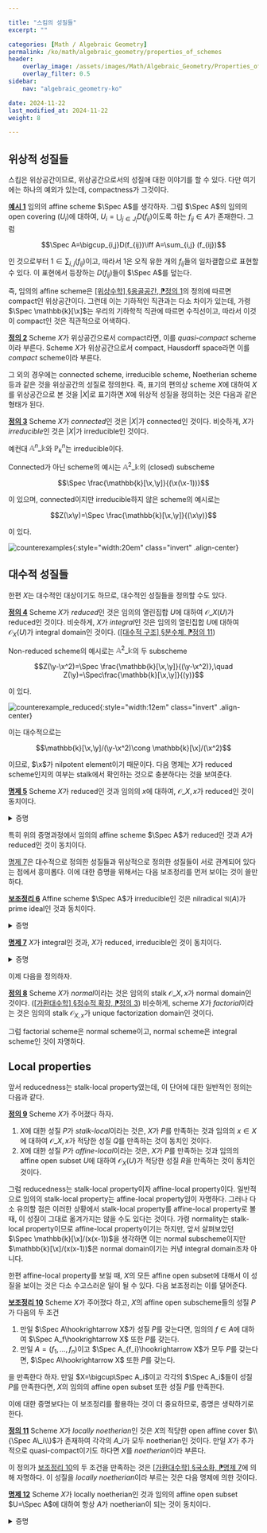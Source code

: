 ```yaml
---

title: "스킴의 성질들"
excerpt: ""

categories: [Math / Algebraic Geometry]
permalink: /ko/math/algebraic_geometry/properties_of_schemes
header:
    overlay_image: /assets/images/Math/Algebraic_Geometry/Properties_of_schemes.png
    overlay_filter: 0.5
sidebar: 
    nav: "algebraic_geometry-ko"

date: 2024-11-22
last_modified_at: 2024-11-22
weight: 8

---
```


## 위상적 성질들

스킴은 위상공간이므로, 위상공간으로서의 성질애 대한 이야기를 할 수 있다. 다만 여기에는 하나의 예외가 있는데, compactness가 그것이다. 

<div class="example" markdown="1">

<ins id="ex1">**예시 1**</ins> 임의의 affine scheme $\Spec A$를 생각하자. 그럼 $\Spec A$의 임의의 open covering $(U_i)$에 대하여, $U_i=\bigcup_{j\in J_i} D(f_{ij})$이도록 하는 $f_{ij}\in A$가 존재한다. 그럼

$$\Spec A=\bigcup_{i,j}D(f_{ij})\iff A=\sum_{i,j} (f_{ij})$$

인 것으로부터 $1\in\sum_{i,j}(f_{ij})$이고, 따라서 $1$은 오직 유한 개의 $f_{ij}$들의 일차결합으로 표현할 수 있다. 이 표현에서 등장하는 $D(f_{ij})$들이 $\Spec A$를 덮는다.

</div>

즉, 임의의 affine scheme은 [\[위상수학\] §옹골공간, ⁋정의 1](/ko/math/topology/compact_spaces#def1)의 정의에 따르면 compact인 위상공간이다. 그런데 이는 기하적인 직관과는 다소 차이가 있는데, 가령 $\Spec \mathbb{k}[\x]$는 우리의 기하학적 직관에 따르면 수직선이고, 따라서 이것이 compact인 것은 직관적으로 어색하다. 

<div class="definition" markdown="1">

<ins id="def2">**정의 2**</ins> Scheme $X$가 위상공간으로서 compact라면, 이를 *quasi-compact* scheme이라 부른다. Scheme $X$가 위상공간으로서 compact, Hausdorff space라면 이를 *compact* scheme이라 부른다.

</div>

그 외의 경우에는 connected scheme, irreducible scheme, Noetherian scheme 등과 같은 것을 위상공간의 성질로 정의한다. 즉, 표기의 편의상 scheme $X$에 대하여 $X$를 위상공간으로 본 것을 $\lvert X\rvert$로 표기하면 $X$에 위상적 성질을 정의하는 것은 다음과 같은 형태가 된다.

<div class="definition" markdown="1">

<ins id="def3">**정의 3**</ins> Scheme $X$가 *connected*인 것은 $\lvert X\rvert$가 connected인 것이다. 비슷하게, $X$가 *irreducible*인 것은 $\lvert X\rvert$가 irreducible인 것이다.

</div>

예컨대 $\mathbb{A}^n\_\mathbb{k}$와 $\mathbb{P}^n_k$는 irreducible이다.

Connected가 아닌 scheme의 예시는 $\mathbb{A}^2\_\mathbb{k}$의 (closed) subscheme 

$$\Spec \frac{\mathbb{k}[\x,\y]}{(\x(\x-1))}$$

이 있으며, connected이지만 irreducible하지 않은 scheme의 예시로는 

$$Z(\x\y)=\Spec \frac{\mathbb{k}[\x,\y]}{(\x\y)}$$

이 있다. 

![counterexamples](/assets/images/Math/Algebraic_Geometry/Properties_of_schemes-1.png){:style="width:20em" class="invert" .align-center}

## 대수적 성질들

한편 $X$는 대수적인 대상이기도 하므로, 대수적인 성질들을 정의할 수도 있다.

<div class="definition" markdown="1">

<ins id="def4">**정의 4**</ins> Scheme $X$가 *reduced*인 것은 임의의 열린집합 $U$에 대하여 $\mathscr{O}\_X(U)$가 reduced인 것이다. 비슷하게, $X$가 *integral*인 것은 임의의 열린집합 $U$에 대하여 $\mathscr{O}_X(U)$가 integral domain인 것이다. ([\[대수적 구조\] §분수체, ⁋정의 11](/ko/math/algebraic_structures/field_of_fractions#def11))

</div>

Non-reduced scheme의 예시로는 $\mathbb{A}^2\_\mathbb{k}$의 두 subscheme

$$Z(\y-\x^2)=\Spec \frac{\mathbb{k}[\x,\y]}{(\y-\x^2)},\quad Z(\y)=\Spec\frac{\mathbb{k}[\x,\y]}{(y)}$$

이 있다. 

![counterexample_reduced](/assets/images/Math/Algebraic_Geometry/Properties_of_schemes-2.png){:style="width:12em" class="invert" .align-center}

이는 대수적으로는

$$\mathbb{k}[\x,\y]/(\y-\x^2)\cong \mathbb{k}[\x]/(\x^2)$$

이므로, $\x$가 nilpotent element이기 때문이다. 다음 명제는 $X$가 reduced scheme인지의 여부는 stalk에서 확인하는 것으로 충분하다는 것을 보여준다. 

<div class="proposition" markdown="1">

<ins id="prop5">**명제 5**</ins> Scheme $X$가 reduced인 것과 임의의 $x$에 대하여, $\mathscr{O}\_{X,x}$가 reduced인 것이 동치이다.

</div>
<details class="proof" markdown="1">
<summary>증명</summary>

우선 reduced scheme $X$의 임의의 점 $x\in X$에 대하여, $x$를 포함하는 affine open subscheme $U=\Spec A$를 생각하자. $\Spec A$ 안에서 $x$에 대응되는 prime ideal을 $\mathfrak{p}$라 하면

$$\mathscr{O}_{X,x}=(\mathscr{O}_X\vert_U)_x\cong \mathscr{O}_{\Spec A, \mathfrak{p}}\cong A_\mathfrak{p}$$

이고, 가정에 의해 $\mathscr{O}\_X(U)\cong A$가 reduced이므로 $A\_\mathfrak{p}$ 또한 reduced이다. 

거꾸로 임의의 $x\in X$에 대하여 $\mathscr{O}\_{X,x}$가 reduced라 하면, 임의의 열린집합 $U$에 대하여 다음 inclusion

$$\mathscr{O}_X(U)\hookrightarrow\prod_{x\in U} \mathscr{O}_{X,x}$$

을 생각하면 $\mathscr{O}_X(U)$가 reduced인 것을 확인할 수 있다. 

</details>

특히 위의 증명과정에서 임의의 affine scheme $\Spec A$가 reduced인 것과 $A$가 reduced인 것이 동치이다. 

[명제 7](#prop7)은 대수적으로 정의한 성질들과 위상적으로 정의한 성질들이 서로 관계되어 있다는 점에서 흥미롭다. 이에 대한 증명을 위해서는 다음 보조정리를 먼저 보이는 것이 쓸만하다.

<div class="proposition" markdown="1">

<ins id="lem6">**보조정리 6**</ins> Affine scheme $\Spec A$가 irreducible인 것은 nilradical $\mathfrak{N}(A)$가 prime ideal인 것과 동치이다.

</div>
<details class="proof" markdown="1">
<summary>증명</summary>

$\Spec A$가 irreducible인 것은 이 공간의 임의의 두 basis $D(f),D(g)\neq\emptyset$에 대하여 $D(fg)\neq\emptyset$인 것과 동치이다. 그런데 다음 동치관계

$$D(f)\neq\emptyset\iff f\not\in \mathfrak{p}\text{ for some $\mathfrak{p}$}\iff f\not\in \mathfrak{N}(A)$$

로부터, ([\[대수적 구조\] §분수체, ⁋명제 14](/ko/math/algebraic_structures/field_of_fractions#prop14)) 명제 $D(f),D(g)\neq\emptyset\implies D(fg)\not\in\emptyset$은 다음 명제

$$f,g\not\in \mathfrak{N}(A)\implies fg\not\in \mathfrak{N}(A)$$

와 동치임을 안다. 

</details>

<div class="proposition" markdown="1">

<ins id="prop7">**명제 7**</ins> $X$가 integral인 것과, $X$가 reduced, irreducible인 것이 동치이다.

</div>
<details class="proof" markdown="1">
<summary>증명</summary>

우선 $X$가 integral이라 하자. 임의의 integral domain은 항상 reduced이므로 $X$는 reduced scheme이다. 만일 $X$가 irreducible scheme이 아니라 하면, 서로소인 두 열린집합 $U_1,U_2\neq\emptyset$가 존재한다. 그럼 이제 $\mathcal{O}(U_1\cup U_2)=\mathcal{O}(U_1)\times \mathcal{O}(U_2)$가 되어 $X$가 integral이라는 가정에 모순이 된다.

반대로 $X$가 reduced이고 irreducible이라 가정하고, $X$가 integral scheme임을 보이자. 이를 위해서 우리는 임의의 *affine* open subset $U$에 대해 $\mathcal{O}(U)$가 integral임을 보인다. 우선 $A=\mathcal{O}(U)$는 가정에 의해 reduced이고, $U=\Spec A$는 irreducible space의 열린집합이므로 irreducible이고, 따라서 $\mathfrak{N}(A)=0$가 prime ideal이다. 즉 $\mathcal{O}(U)$가 integral이다.

이제 임의의 열린집합 $V\subseteq X$를 생각하면, scheme의 정의에 의하여 적당한 affine open subset $U\subseteq V$가 존재하고, 따라서 restriction map $\rho_{VU}:\mathcal{O}(V) \rightarrow \mathcal{O}(U)$이 존재한다. 그럼 $\rho_{VU}$는 injective이고, integral domain의 subring은 integral이므로 $\mathcal{O}(V)$가 integral domain이 된다.

따라서 증명을 완료하기 위해서는 $\rho_{VY}$가 injective임을 보이면 충분하다. $f\in\ker\rho_{VU}$라 하자. $f=0$임을 보이기 위해서는 $V$에 속하는 임의의 다른 affine open subset $W$에 대하여 $f$가 $W$에서 $0$이 됨을 보이면 충분하다. 그런데 $\mathcal{O}(W)$는 앞서 증명한 것에 의해 integral이고, $f$가 $U\cap W$에서 $0$이므로 $f$는 $W$에서 $0$이 되어야 한다. 

</details>

이제 다음을 정의하자.

<div class="definition" markdown="1">

<ins id="def8">**정의 8**</ins> Scheme $X$가 *normal*이라는 것은 임의의 stalk $\mathscr{O}\_{X,x}$가 normal domain인 것이다. ([\[가환대수학\] §정수적 확장, ⁋정의 3](/ko/math/commutative_algebra/integral_extension#def3)) 비슷하게, scheme $X$가 *factorial*이라는 것은 임의의 stalk $\mathscr{O}_{X,x}$가 unique factorization domain인 것이다.

</div>

그럼 factorial scheme은 normal scheme이고, normal scheme은 integral scheme인 것이 자명하다.

## Local properties

앞서 reducedness는 stalk-local property였는데, 이 단어에 대한 일반적인 정의는 다음과 같다.

<div class="definition" markdown="1">

<ins id="def9">**정의 9**</ins> Scheme $X$가 주어졌다 하자. 

1. $X$에 대한 성질 $P$가 *stalk-local*이라는 것은, $X$가 $P$를 만족하는 것과 임의의 $x\in X$에 대하여 $\mathscr{O}\_{X,x}$가 적당한 성질 $Q$를 만족하는 것이 동치인 것이다. 
2. $X$에 대한 성질 $P$가 *affine-local*이라는 것은, $X$가 $P$를 만족하는 것과 임의의 affine open subset $U$에 대하여 $\mathscr{O}_X(U)$가 적당한 성질 $R$을 만족하는 것이 동치인 것이다. 

</div>

그럼 reducedness는 stalk-local property이자 affine-local property이다. 일반적으로 임의의 stalk-local property는 affine-local property임이 자명하다. 그러나 다소 유의할 점은 이러한 상황에서 stalk-local property를 affine-local property로 볼 때, 이 성질이 그대로 옮겨가지는 않을 수도 있다는 것이다. 가령 normality는 stalk-local property이므로 affine-local property이기는 하지만, 앞서 살펴보았던 $\Spec \mathbb{k}[\x]/(x(x-1))$을 생각하면 이는 normal subscheme이지만 $\mathbb{k}[\x]/(x(x-1))$은 normal domain이기는 커녕 integral domain조차 아니다. 

한편 affine-local property를 보일 때, $X$의 모든 affine open subset에 대해서 이 성질을 보이는 것은 다소 수고스러운 일이 될 수 있다. 다음 보조정리는 이를 덜어준다.

<div class="proposition" markdown="1">

<ins id="lem10">**보조정리 10**</ins> Scheme $X$가 주어졌다 하고, $X$의 affine open subscheme들의 성질 $P$가 다음의 두 조건

1. 만일 $\Spec A\hookrightarrow X$가 성질 $P$를 갖는다면, 임의의 $f\in A$에 대하여 $\Spec A_f\hookrightarrow X$ 또한 $P$를 갖는다.
2. 만일 $A=(f_1,\ldots, f_n)$이고 $\Spec A_{f_i}\hookrightarrow X$가 모두 $P$를 갖는다면, $\Spec A\hookrightarrow X$ 또한 $P$를 갖는다. 

을 만족한다 하자. 만일 $X=\bigcup\Spec A_i$이고 각각의 $\Spec A_i$들이 성질 $P$를 만족한다면, $X$의 임의의 affine open subset 또한 성질 $P$를 만족한다. 

</div>

이에 대한 증명보다는 이 보조정리를 활용하는 것이 더 중요하므로, 증명은 생략하기로 한다. 

<div class="definition" markdown="1">

<ins id="def11">**정의 11**</ins> Scheme $X$가 *locally noetherian*인 것은 $X$의 적당한 open affine cover $\\{\Spec A\_i\\}$가 존재하여 각각의 $A\_i$가 모두 noetherian인 것이다. 만일 $X$가 추가적으로 quasi-compact이기도 하다면 $X$를 *noetherian*이라 부른다.

</div>

이 정의가 [보조정리 10](#lem10)의 두 조건을 만족하는 것은 [\[가환대수학\] §국소화, ⁋명제 7](/ko/math/commutative_algebra/localization#prop7)에 의해 자명하다. 이 성질을 *locally noetherian*이라 부르는 것은 다음 명제에 의한 것이다. 

<div class="proposition" markdown="1">

<ins id="prop12">**명제 12**</ins> Scheme $X$가 locally noetherian인 것과 임의의 affine open subset $U=\Spec A$에 대하여 항상 $A$가 noetherian이 되는 것이 동치이다.

</div>
<details class="proof" markdown="1">
<summary>증명</summary>

한쪽 방향은 자명하다. 따라서 $X$가 locally noetherian이라 하고, 임의의 affine open subset $U=\Spec A$를 택하자. 우선 다음 주장을 보인다.

> **주장 1.** Locally noetherian scheme $X$는 noetherian ring들의 spectrum으로 이루어진 basis를 갖는다.  
> *증명.* 우선 $X$가 locally noetherian이므로, $X$를 noetherian ring들의 spectrum $\Spec B_i$들로 덮을 수 있다. 한편, $B_i$들의 localization $(B\_i)\_f$들은 모두 noetherian이고, $D(f)\cong \Spec(B\_i)\_f$들이 $\Spec B\_i$의 basis를 이룬다. 이제 임의의 열린집합 $U\subseteq X$에 대해 $U_i=U\cap\Spec B_i$라 하면 $U_i$는 $\Spec B_i$의 열린집합이고, 따라서 $\Spec(B\_i)\_f$들의 합집합으로 나타날 수 있다. 이로부터 임의의 열린집합 $U\subseteq X$가 noetherian ring들의 spectrum들의 합집합으로 쓰일 수 있음을 안다.

주장 1에 의해, 임의의 affine open set $U=\Spec A$는 noetherian ring들의 spectrum으로 덮일 수 있다. 이제 다음 주장을 보이자.

> **주장 2.** 만일 affine scheme $U=\Spec A$가 noetherian ring들의 spectrum으로 덮일 수 있다면, 유한 개의 $f_1,\ldots, f_r\in A$가 존재하여 $U$를 $\Spec A\_{f\_1},\ldots, \Spec A\_{f\_r}$로 덮을 수 있다.  
> *증명.* 우선 가정을 통해, $U$의 open affine subset $V=\Spec B$을 $B$가 noetherian이도록 잡자. 그럼 적당한 $f\in A$에 대하여 $D(f)\subseteq V$이도록 할 수 있다. 한편, $f$의 $B$에서의 image를 $\bar{f}$라 하면 $A_f\cong B_{\bar{f}}$가 성립한다. 이로부터 $A_f$가 noetherian임을 안다. 이러한 방식으로 $U$를 noetherian ring들 $A_f$들의 spectrum $\Spec A_f$들로 덮을 수 있다. 그런데 
> 
> $$X=\bigcup \Spec(A_f)\iff A=\sum A_f\iff 1\in\sum A_f$$
> 
> 이고, 가장 우측의 조건은 *유한 개의* $A\_{f\_1},\ldots, A\_{f\_r}$들과, 이들의 원소 $x_1,\ldots, x_r$가 존재하여 $x_1+\cdots+x\_r=1$이라는 뜻이므로 이러한 $\Spec A_f$들은 유한 개만이 필요하다. 

따라서 우리가 보이고자 하는 것은 다음의 대수적인 주장이다.

> **주장 3.** Ring $A$의 원소들 $f_1,\ldots, f_r$이 다음 조건을 만족한다 하자.  
> 1. $(f_1,\ldots, f_r)=A$이다.
> 2. $A_{f_i}$들은 모두 noetherian ring들이다.
> 
> 그럼, $A$도 noetherian이다.  
> *증명.* $A$의 임의의 ideal $\mathfrak{a}$와 localization map $\varphi\_i:A \rightarrow A\_{f\_i}$에 대하여, $\mathfrak{a}=\bigcap\varphi_i^{-1}(\varphi_i(\mathfrak{a})\cdot A\_{f\_i})$이 성립한다. 따라서, 임의의 ascending chain $\mathfrak{a}_1\subseteq \mathfrak{a}_2\subseteq\cdots$에 대하여
>
>  $$\varphi_i(\mathfrak{a}_1)A_{f_i}\subseteq\varphi_i(\mathfrak{a}_2)A_{f_i}\subseteq\cdots$$
> 
> 이 언젠가 반드시 멈춰야 한다는 사실을 이용하면 원하는 결과를 얻는다.

</details>
